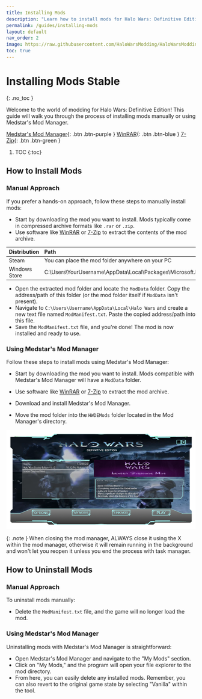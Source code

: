 ```yaml
---
title: Installing Mods
description: "Learn how to install mods for Halo Wars: Definitive Edition"
permalink: /guides/installing-mods
layout: default
nav_order: 2
image: https://raw.githubusercontent.com/HaloWarsModding/HaloWarsModding.github.io/master/resources/images/metadata/header.png
toc: true
---
```


# Installing Mods <span class="label label-green">Stable</span>
{: .no_toc }

Welcome to the world of modding for Halo Wars: Definitive Edition! This guide will walk you through the process of installing mods manually or using Medstar's Mod Manager.

[Medstar's Mod Manager](https://www.moddb.com/downloads/start/226029?referer=https%3A%2F%2Fwww.moddb.com%2Fmods%2Fhalo-wars-de-mod-manager%2Fdownloads){: .btn .btn-purple }
[WinRAR](https://www.win-rar.com/download.html){: .btn .btn-blue } [7-Zip](https://www.7-zip.org/download.html){: .btn .btn-green }

1. TOC
{:toc}

## How to Install Mods

### Manual Approach

If you prefer a hands-on approach, follow these steps to manually install mods:

- Start by downloading the mod you want to install. Mods typically come in compressed archive formats like `.rar` or `.zip`.
- Use software like [WinRAR](https://www.win-rar.com/download.html) or [7-Zip](https://www.7-zip.org/download.html) to extract the contents of the mod archive.

| Distribution  | Path              | 
|:--------------|:------------------|
| Steam         | You can place the mod folder anywhere on your PC |
| Windows Store | C:\Users\YourUsername\AppData\Local\Packages\Microsoft.BulldogThreshold_8wekyb3d8bbwe\LocalState | 

- Open the extracted mod folder and locate the `ModData` folder. Copy the address/path of this folder (or the mod folder itself if `ModData` isn't present).
- Navigate to `C:\Users\Username\AppData\Local\Halo Wars` and create a new text file named `ModManifest.txt`. Paste the copied address/path into this file.
- Save the `ModManifest.txt` file, and you're done! The mod is now installed and ready to use.

### Using Medstar's Mod Manager

Follow these steps to install mods using Medstar's Mod Manager:

- Start by downloading the mod you want to install. Mods compatible with Medstar's Mod Manager will have a `ModData` folder.

- Use software like [WinRAR](https://www.win-rar.com/download.html) or [7-Zip](https://www.7-zip.org/download.html) to extract the mod archive.

- Download and install Medstar's Mod Manager.

- Move the mod folder into the `HWDEMods` folder located in the Mod Manager's directory.

![](https://raw.githubusercontent.com/HaloWarsModding/HaloWarsModding.github.io/master/resources/images/modmanager/1.png)

{: .note }
When closing the mod manager, ALWAYS close it using the X within the mod manager, otherwise it will remain running in the background and won't let you reopen it unless you end the process with task manager.

## How to Uninstall Mods

### Manual Approach

To uninstall mods manually:

- Delete the `ModManifest.txt` file, and the game will no longer load the mod.

### Using Medstar's Mod Manager

Uninstalling mods with Medstar's Mod Manager is straightforward:

- Open Medstar's Mod Manager and navigate to the "My Mods" section.
- Click on "My Mods," and the program will open your file explorer to the mod directory.
- From here, you can easily delete any installed mods. Remember, you can also revert to the original game state by selecting "Vanilla" within the tool.
